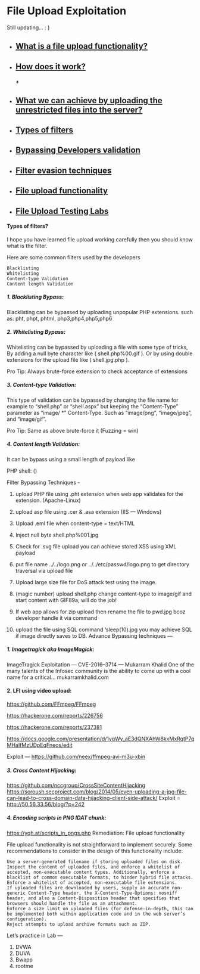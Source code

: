 #  File Upload Exploitation
Still updating... : )

* ##  [  What is a file upload functionality?]()

* ##  [  How does it work?]()
 
   #### + [     ]()

* ##  [  What we can achieve by uploading the unrestricted files into the server?]()
* ##  [  Types of filters]()
* ##  [  Bypassing Developers validation]()
* ##  [  Filter evasion techniques]()
* ##  [  File upload functionality]()
* ##  [  File Upload Testing Labs]()

#### Types of filters?

I hope you have learned file upload working carefully then you should know what is the filter.

Here are some common filters used by the developers

    Blacklisting
    Whitelisting
    Content-type Validation
    Content length Validation

##### 1. Blacklisting Bypass:

Blacklisting can be bypassed by uploading unpopular PHP extensions.
such as: pht, phpt, phtml, php3,php4,php5,php6

##### 2. Whitelisting Bypass:

Whitelisting can be bypassed by uploading a file with some type of tricks, By adding a null byte character like ( shell.php%00.gif ). Or by using double extensions for the upload file like ( shell.jpg.php ).

Pro Tip: Always brute-force extension to check acceptance of extensions

##### 3. Content-type Validation:

This type of validation can be bypassed by changing the file name for example to “shell.php” or
“shell.aspx” but keeping the “Content-Type” parameter as “image/ *” Content-Type. Such as
“image/png”, “image/jpeg”, and “image/gif”.

Pro Tip: Same as above brute-force it (Fuzzing = win)

##### 4. Content length Validation:

It can be bypass using a small length of payload like

PHP shell: (<?=`$_GET[x]`?>)

Filter Bypassing Techniques -

1. upload PHP file using .pht extension when web app validates for the extension. (Apache-Linux)

2. upload asp file using .cer & .asa extension (IIS — Windows)

3. Upload .eml file when content-type = text/HTML

4. Inject null byte shell.php%001.jpg

5. Check for .svg file upload you can achieve stored XSS using XML payload

6. put file name ../../logo.png or ../../etc/passwd/logo.png to get directory traversal via upload file

7. Upload large size file for DoS attack test using the image.

8. (magic number) upload shell.php change content-type to image/gif and start content with GIF89a; will do the job!

9. If web app allows for zip upload then rename the file to pwd.jpg bcoz developer handle it via command

10. upload the file using SQL command ‘sleep(10).jpg you may achieve SQL if image directly saves to DB.
Advance Bypassing techniques —

##### 1. Imagetragick aka ImageMagick:
ImageTragick Exploitation — CVE-2016–3714 — Mukarram Khalid
One of the many talents of the Infosec community is the ability to come up with a cool name for a critical…
mukarramkhalid.com
#### 2. LFI using video upload:

https://github.com/FFmpeg/FFmpeg

https://hackerone.com/reports/226756

https://hackerone.com/reports/237381

https://docs.google.com/presentation/d/1yqWy_aE3dQNXAhW8kxMxRqtP7qMHaIfMzUDpEqFneos/edit

Exploit — https://github.com/neex/ffmpeg-avi-m3u-xbin

##### 3. Cross Content Hijacking:

https://github.com/nccgroup/CrossSiteContentHijacking
https://soroush.secproject.com/blog/2014/05/even-uploading-a-jpg-file-can-lead-to-cross-domain-data-hijacking-client-side-attack/
Exploit = http://50.56.33.56/blog/?p=242

##### 4. Encoding scripts in PNG IDAT chunk:

https://yqh.at/scripts_in_pngs.php
Remediation: File upload functionality

File upload functionality is not straightforward to implement securely. Some recommendations to consider in the design of this functionality include:

    Use a server-generated filename if storing uploaded files on disk.
    Inspect the content of uploaded files, and enforce a whitelist of accepted, non-executable content types. Additionally, enforce a blacklist of common executable formats, to hinder hybrid file attacks.
    Enforce a whitelist of accepted, non-executable file extensions.
    If uploaded files are downloaded by users, supply an accurate non-generic Content-Type header, the X-Content-Type-Options: nosniff header, and also a Content-Disposition header that specifies that browsers should handle the file as an attachment.
    Enforce a size limit on uploaded files (for defense-in-depth, this can be implemented both within application code and in the web server’s configuration).
    Reject attempts to upload archive formats such as ZIP.

Let’s practice in Lab —
1. DVWA
2. DUVA
3. Bwapp
4. rootme
